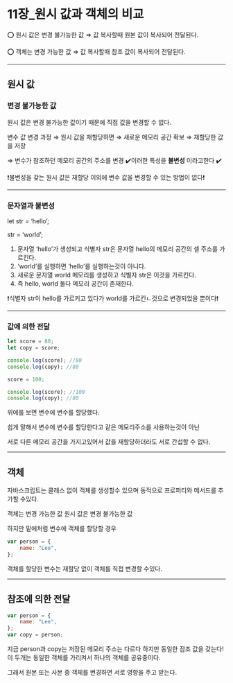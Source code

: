 # 11장\_원시 값과 객체의 비교

⭕ 원시 값은 변경 불가능한 값 ⇒ 값 복사할때 원본 값이 복사되어 전달된다.

⭕ 객체는 변경 가능한 값 ⇒ 값 복사할때 참조 값이 복사되어 전달된다.

---

## 원시 값

### 변경 불가능한 값

원시 값은 변경 불가능한 값이기 때문에 직접 값을 변경할 수 없다.

변수 값 변경 과정 ⇒ 원시 값을 재할당하면 ⇒ 새로운 메모리 공간 확보 ⇒ 재할당한 값을 저장

⇒ 변수가 참조하던 메모리 공간의 주소를 변경 ✔️이러한 특성을 **불변성** 이라고한다 ✔️

❗불변성을 갖는 원시 값은 재할당 이외에 변수 값을 변경할 수 있는 방법이 없다❗

---

### 문자열과 불변성

let str = ‘hello’;

str = ‘world’;

1. 문자열 ‘hello’가 생성되고 식별자 str은 문자열 hello의 메모리 공간의 셀 주소를 가르킨다.
2. ‘world’를 실행하면 ‘hello’를 실행하는것이 아니다.
3. 새로운 문자열 world 메모리를 생성하고 식별자 str은 이것을 가르킨다.
4. 즉 hello, world 둘다 메모리 공간이 존재한다.

❗식별자 str이 hello를 가르키고 있다가 world를 가르킨ㄴ것으로 변경되었을 뿐이다❗

---

### 값에 의한 전달

```jsx
let score = 80;
let copy = score;

console.log(score); //80
console.log(copy); //80

score = 100;

console.log(score); //100
console.log(copy); //80
```

위에를 보면 변수에 변수를 할당했다.

쉽게 말해서 변수에 변수를 할당한다고 같은 메모리주소를 사용하는것이 아닌

서로 다른 메모리 공간을 가지고있어서 값을 재할당하더라도 서로 간섭할 수 없다.

---

## 객체

자바스크립트는 클래스 없이 객체를 생성할수 있으며 동적으로 프로퍼티와 메서드를 추가할 수있다.

객체는 변경 가능한 값 원시 값은 변경 불가능한 값

하지만 밑에처럼 변수에 객체를 할당할 경우

```jsx
var person = {
    name: "Lee",
};
```

객체를 할당한 변수는 재할당 없이 객체를 직접 변경할 수있다.

---

## 참조에 의한 전달

```jsx
var person = {
    name: "Lee",
};
var copy = person;
```

지금 person과 copy는 저장된 메모리 주소는 다르다 하지만 동일한 잠조 값을 갖는다!
이 두개는 동일한 객체를 가리켜서 하나의 객체를 공유중이다.

그래서 원본 또는 사본 중 객체를 변경하면 서로 영향을 주고 받는다.
